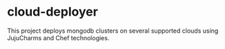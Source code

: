 # cloud-deployer
This project deploys mongodb  clusters on several supported clouds using JujuCharms and Chef technologies.

